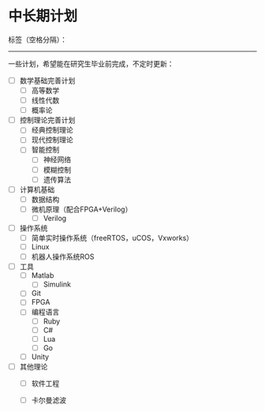 ﻿# 中长期计划

标签（空格分隔）： 

---

一些计划，希望能在研究生毕业前完成，不定时更新：

- [ ] 数学基础完善计划
    - [ ] 高等数学
    - [ ] 线性代数
    - [ ] 概率论
    
- [ ] 控制理论完善计划
    - [ ] 经典控制理论
    - [ ] 现代控制理论
    - [ ] 智能控制
        - [ ] 神经网络
        - [ ] 模糊控制
        - [ ] 遗传算法
        
- [ ] 计算机基础
    - [ ] 数据结构
    - [ ] 微机原理（配合FPGA+Verilog）
        - [ ] Verilog
        
- [ ] 操作系统
    - [ ] 简单实时操作系统（freeRTOS，uCOS，Vxworks）
    - [ ] Linux
    - [ ] 机器人操作系统ROS

- [ ] 工具
    - [ ] Matlab
        - [ ] Simulink
    - [ ] Git
    - [ ] FPGA
    - [ ] 编程语言
        - [ ] Ruby
        - [ ] C#
        - [ ] Lua
        - [ ] Go
    - [ ] Unity
    
- [ ] 其他理论
    - [ ] 软件工程
    - [ ] 卡尔曼滤波
    

    






